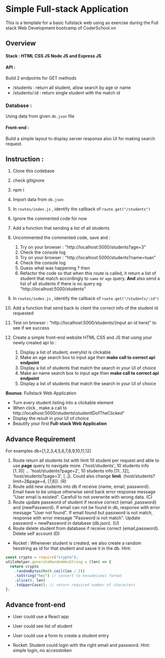 # Simple Full-stack Application

This is a template for a basic fullstack web using as exercise during the Full stack Web Development bootcamp of CoderSchool.vn

## Overview

#### Stack : HTML CSS JS Node JS and Express JS

#### API :

Build 2 endpoints for GET methods

- /students : return all student, allow search by age or name
- /students/:id : return single student with the match id

### Database :

Using data from given `db.json` file

#### Front-end :

Build a simple layout to display server response also UI for making search request.

## Instruction :

1. Clone this codebase
2. check gitignore
3. npm i
4. Import data from `db.json`
5. In `routes/index.js` , identify the callback of `route.get("/students")`
6. Ignore the commented code for now
7. Add a function that sending a list of all students
8. Uncommented the commented code, save and :

   1. Try on your browser : "http://localhost:5000/students?age=3"
   2. Check the console log
   3. Try on your browser : "http://localhost:5000/students?name=tuan"
   4. Check the console log
   5. Guess what was happening ? then
   6. Refactor the code so that when this route is called, it return a list of student that match accordingly to `name` or `age` query. **And** also send a list of all students if there is no query eg "http://localhost:5000/students"

9. In `routes/index.js` , identify the callback of `ruote.get("/students/:id")`
10. Add a function that send back to client the correct info of the student id requested
11. Test on browser : "http://localhost:5000/students/(input an id here)" to see if we success

12. Create a simple front-end website HTML CSS and JS that using your newly created api to :
    1. Display a list of student, everylist is clickable
    2. Make an age search box to input age then **make call to correct api endpoint**
    3. Display a list of students that match the search in your UI of choice
    4. Make an name search box to input age then **make call to correct api endpoint**
    5. Display a list of students that match the search in your UI of choice

**Bounus**: Fullstack Web Application

- Turn every student listing into a clickable element
- When click , make a call to http://localhost:5000/students\studentIDofTheClicked"
- Display the result in your UI of choice
- Beautify your first **Full-stack Web Application**

## Advance Requirement

For examples db=[1,2,3,4,5,6,7,8,9,10,11,12]

1. Route return all students list with limit 10 student per request and able to use **page** query to navigate more. ('host/students', 10 students info [1..10] ... 'host/students?page=2', 10 students info [11...12], 'host/students?page=3', [..]). Could also change **limit**. (host/students?limit=2&page=4, [7,8]). (R)
2. Route add new students into db if receive {name, email, password}. Email have to be unique otherwise send back error response message "User email is existed". Carefull to not overwrite with wrong data. (C)
3. Route update password of student if receive correct {email ,password} and {newPassword}. If email can not be found in db, response with error message "User not found". If email found but password is not match, response with error message "Password is not match". Update password = newPassword in database (db.json). (U)
4. Route delete student from database if receive correct {email,password}. Delete self account (D)

- Rocket : Whenever student is created, we also create a random hexstring as id for that student and sasve it in the db.
  Hint:

```js
const crypto = require("crypto");
utilsHelper.generateRandomHexString = (len) => {
  return crypto
    .randomBytes(Math.ceil(len / 2))
    .toString("hex") // convert to hexadecimal format
    .slice(0, len)
    .toUpperCase(); // return required number of characters
};
```

## Advance front-end

- User could use a React app
- User could see list of student
- User could use a form to create a student entry

- Rocket: Student could login with the right email and password. Hint: simple login, no accesstoken
